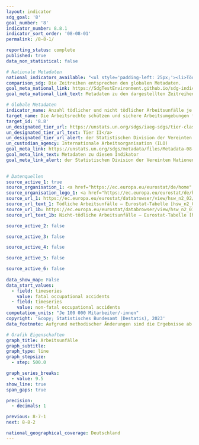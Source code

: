 ```yaml
---
layout: indicator    
sdg_goal: '8'    
goal_number: '8'    
indicator_number: 8.8.1    
indicator_sort_order: '08-08-01'    
permalink: /8-8-1/    

reporting_status: complete    
published: true    
data_non_statistical: false    

# Nationale Metadaten    
national_indicators_available: "<ul style='padding-left: 25px;'><li>Tödliche Arbeitsunfälle</li> <li> Nicht-tödliche Arbeitsunfälle</li></ul>"    
comparison_sdg: Die Zeitreihen entsprechen den globalen Metadaten.    
goal_meta_national_link: https://SdgTestEnvironment.github.io/sdg-indicators/public/Meta/8.8.1.pdf
goal_meta_national_link_text: Metadaten zu den dargestellten Zeitreihen    

# Globale Metadaten    
indicator_name: Anzahl tödlicher und nicht tödlicher Arbeitsunfälle je 100&nbsp;000 Erwerbstätige, nach Geschlecht und Migrationsstatus    
target_name: Die Arbeitsrechte schützen und sichere Arbeitsumgebungen für alle Erwerbstätigen, einschließlich der Arbeitsmigranten und insbesondere der Arbeitsmigrantinnen, und der Menschen in prekärer Erwerbstätigkeit, fördern    
target_id: '8.8'    
un_designated_tier_url: https://unstats.un.org/sdgs/iaeg-sdgs/tier-classification/'    
un_designated_tier_url_text: Tier II</a>    
un_designated_tier_url_alert: der Statistischen Division der Vereinten Nationen    
un_custodian_agency: Internationale Arbeitsorganisation (ILO)    
goal_meta_link: https://unstats.un.org/sdgs/metadata/files/Metadata-08-08-01.pdf    
goal_meta_link_text: Metadaten zu diesem Indikator    
goal_meta_link_alert: der Statistischen Division der Vereinten Nationen    
    

# Datenquellen
source_active_1: true
source_organisation_1: <a href="https://ec.europa.eu/eurostat/de/home" target="_blank"> Statisches Amt der Europäischen Union (Eurostat) </a>
source_organisation_logo_1: <a href="https://ec.europa.eu/eurostat/de/home" target="_blank"><img src="https://g205sdgs.github.io/sdg-indicators/public/OrgImgDe/eurostat.png" alt="Logo eurostat" style="height:60px; width:148px"/></a>
source_url_1: https://ec.europa.eu/eurostat/databrowser/view/hsw_n2_02/default/table?lang=de
source_url_text_1: Tödliche Arbeitsunfälle – Eurostat-Tabelle [hsw_n2_02]
source_url_1b: https://ec.europa.eu/eurostat/databrowser/view/hsw_n2_01/default/table?lang=de
source_url_text_1b: Nicht-tödliche Arbeitsunfälle – Eurostat-Tabelle [hsw_n2_01]

source_active_2: false

source_active_3: false

source_active_4: false

source_active_5: false

source_active_6: false
    
data_show_map: False    
data_start_values: 
  - field: timeseries
    value: fatal occupational accidents
  - field: timeseries
    value: non-fatal occupational accidents    
computation_units: "Je 100 000 Mitarbeiter/-innen"    
copyright: '&copy; Statistisches Bundesamt (Destatis), 2023'    
data_footnote: Aufgrund methodischer Änderungen sind die Ergebnisse ab 2020 nur eingeschränkt mit den Vorjahren vergleichbar.    

# Grafik Eigenschaften    
graph_title: Arbeitsunfälle
graph_subtitle:     
graph_type: line
graph_stepsize: 
  - step: 500.0    

graph_series_breaks:
  - value: 9.5
show_line: true
span_gaps: true

precision:
  - decimals: 1    

previous: 8-7-1    
next: 8-8-2    

national_geographical_coverage: Deutschland    
---
```


<span></span>